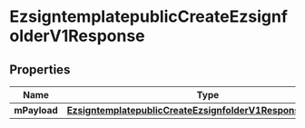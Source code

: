 
# EzsigntemplatepublicCreateEzsignfolderV1Response

## Properties
| Name | Type | Description | Notes |
| ------------ | ------------- | ------------- | ------------- |
| **mPayload** | [**EzsigntemplatepublicCreateEzsignfolderV1ResponseMPayload**](EzsigntemplatepublicCreateEzsignfolderV1ResponseMPayload.md) |  |  |



